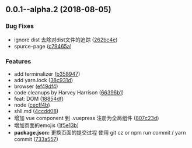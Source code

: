 <a name="0.0.1--alpha.2"></a>
## 0.0.1--alpha.2 (2018-08-05)


### Bug Fixes

* ignore dist 去除对dist文件的追踪 ([262bc4e](https://github.com/AyAmeng/magic-wpress/commit/262bc4e))
* spurce-page ([c79465a](https://github.com/AyAmeng/magic-wpress/commit/c79465a))


### Features

* add terminalizer ([b358947](https://github.com/AyAmeng/magic-wpress/commit/b358947))
* add yarn.lock ([38c931d](https://github.com/AyAmeng/magic-wpress/commit/38c931d))
* browser ([ef49df4](https://github.com/AyAmeng/magic-wpress/commit/ef49df4))
* code cleanups by Harvey Harrison ([66396b1](https://github.com/AyAmeng/magic-wpress/commit/66396b1))
* feat: DOM ([18854df](https://github.com/AyAmeng/magic-wpress/commit/18854df))
* node ([cecff4b](https://github.com/AyAmeng/magic-wpress/commit/cecff4b))
* shll.md ([4ccdd08](https://github.com/AyAmeng/magic-wpress/commit/4ccdd08))
* 增加 vue component 到 .vuepress 注册为全局组件 ([807c23d](https://github.com/AyAmeng/magic-wpress/commit/807c23d))
* 增加页面的emojis ([1f5e13b](https://github.com/AyAmeng/magic-wpress/commit/1f5e13b))
* **package.json:** 更换页面的提交过程 使用 git cz or npm run commit / yarn  commit ([733a557](https://github.com/AyAmeng/magic-wpress/commit/733a557))



